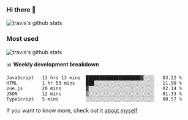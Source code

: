 ### Hi there 👋

<!--
**HondryTravis/HondryTravis** is a ✨ _special_ ✨ repository because its `README.md` (this file) appears on your GitHub profile.

Here are some ideas to get you started:

- 🔭 I’m currently working on ...
- 🌱 I’m currently learning ...
- 👯 I’m looking to collaborate on ...
- 🤔 I’m looking for help with ...
- 💬 Ask me about ...
- 📫 How to reach me: ...
- 😄 Pronouns: ...
- ⚡ Fun fact: ...
-->

![travis's github stats](https://github-readme-stats.vercel.app/api?username=HondryTravis&hide=stars)
### Most used
![travis's github stats](https://github-readme-stats.anuraghazra1.vercel.app/api/top-langs/?username=HondryTravis&layout=compact&hide_title=true)

📊 **Weekly development breakdown**

<!--START_SECTION:waka-->
```text
JavaScript   13 hrs 13 mins  ████████████████████▓░░░░   83.22 % 
HTML         1 hr 53 mins    ███░░░░░░░░░░░░░░░░░░░░░░   11.90 % 
Vue.js       20 mins         ▓░░░░░░░░░░░░░░░░░░░░░░░░   02.14 % 
JSON         12 mins         ▒░░░░░░░░░░░░░░░░░░░░░░░░   01.33 % 
TypeScript   5 mins          ░░░░░░░░░░░░░░░░░░░░░░░░░   00.57 % 
```
<!--END_SECTION:waka-->

If you want to know more, check out it [about myself](https://hondrytravis.github.io/)
